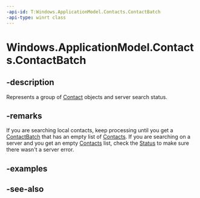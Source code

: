 ```yaml
---
-api-id: T:Windows.ApplicationModel.Contacts.ContactBatch
-api-type: winrt class
---
```


<!-- Class syntax.
public class ContactBatch : Windows.ApplicationModel.Contacts.IContactBatch
-->

# Windows.ApplicationModel.Contacts.ContactBatch

## -description
Represents a group of [Contact](contact.md) objects and server search status.

## -remarks
If you are searching local contacts, keep processing until you get a [ContactBatch](contactbatch.md) that has an empty list of [Contacts](contactbatch_contacts.md). If you are searching on a server and you get an empty [Contacts](contactbatch_contacts.md) list, check the [Status](contactbatch_status.md) to make sure there wasn't a server error.

## -examples

## -see-also
